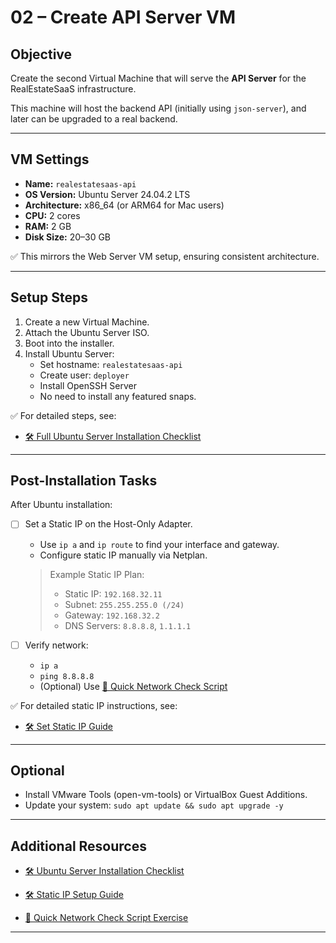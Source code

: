 # 02 – Create API Server VM

## Objective
Create the second Virtual Machine that will serve the **API Server** for the RealEstateSaaS infrastructure.

This machine will host the backend API (initially using `json-server`), and later can be upgraded to a real backend.

---

## VM Settings
- **Name:** `realestatesaas-api`
- **OS Version:** Ubuntu Server 24.04.2 LTS
- **Architecture:** x86_64 (or ARM64 for Mac users)
- **CPU:** 2 cores
- **RAM:** 2 GB
- **Disk Size:** 20–30 GB

✅ This mirrors the Web Server VM setup, ensuring consistent architecture.

---

## Setup Steps

1. Create a new Virtual Machine.
2. Attach the Ubuntu Server ISO.
3. Boot into the installer.
4. Install Ubuntu Server:
   - Set hostname: `realestatesaas-api`
   - Create user: `deployer`
   - Install OpenSSH Server
   - No need to install any featured snaps.

✅ For detailed steps, see:
- [🛠️ Full Ubuntu Server Installation Checklist](../vm-setup/ubuntu_server_installation_checklist.md)

---

## Post-Installation Tasks

After Ubuntu installation:

- [ ] Set a Static IP on the Host-Only Adapter.

  - Use `ip a` and `ip route` to find your interface and gateway.
  - Configure static IP manually via Netplan.

  > Example Static IP Plan:
  > - Static IP: `192.168.32.11`
  > - Subnet: `255.255.255.0 (/24)`
  > - Gateway: `192.168.32.2`
  > - DNS Servers: `8.8.8.8`, `1.1.1.1`
  
- [ ] Verify network:
  - `ip a`
  - `ping 8.8.8.8`
  - (Optional) Use [🧠 Quick Network Check Script](quick_network_check_script.md)

✅ For detailed static IP instructions, see:
- [🛠️ Set Static IP Guide](../vm-setup/04_set_static_ip.md)

---

## Optional

- Install VMware Tools (open-vm-tools) or VirtualBox Guest Additions.
- Update your system:
  `sudo apt update && sudo apt upgrade -y`

---

## **Additional Resources**

- [🛠️ Ubuntu Server Installation Checklist](../vm-setup/ubuntu_server_installation_checklist.md)
    
- [🛠️ Static IP Setup Guide](../vm-setup/04_set_static_ip.md)
    
- [🧠 Quick Network Check Script Exercise](quick_network_check_script.md)

---